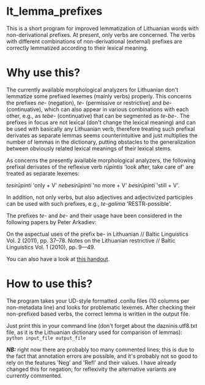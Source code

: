 # lt_lemma_prefixes
This is a short program for improved lemmatization of Lithuanian words with non-derivational prefixes.
At present, only verbs are concerned. The verbs with different combinations of non-derivational (external) prefixes are correctly lemmatized according to their lexical meaning.

# Why use this?
The currently available morphological analyzers for Lithuanian don't lemmatize some prefixed lexemes (mainly verbs) properly. This concerns the prefixes *ne-* (negation), *te-* (permissive or restrictive) and *be-* (continuative), which can also appear in various combinations with each other, e.g., as *tebe-* (continuative) that can be segmented as *te-be-*.
The prefixes in focus are not lexical (don't change the lexical meaning) and can be used with basically any Lithuanian verb, therefore treating such prefixal derivates as separate lemmas seems counterintuitive and just multiplies the number of lemmas in the dictionary, putting obstacles to the generalization between obviously related lexical meanings of their lexical stems.

As concerns the presently available morphological analyzers, the following prefixal derivates of the reflexive verb *rūpintis* 'look after, take care of' are treated as separate lexemes:

*tesirūpinti* 'only + V'
*nebesirūpinti* 'no more + V'
*besirūpinti* 'still + V'.

In addition, not only verbs, but also adjectives and adjectivized participles can be used with such prefixes, e.g., *te-galima* 'RESTR-possible'.

The prefixes *te-* and *be-* and their usage have been considered in the following papers by Peter Arkadiev:

On the aspectual uses of the prefix be- in Lithuanian // Baltic Linguistics Vol. 2 (2011), pp. 37–78.
Notes on the Lithuanian restrictive // Baltic Linguistics Vol. 1 (2010), pp. 9—49.

You can also have a look at [this handout](https://inslav.ru/images/stories/people/arkadiev/Arkadiev_2012_te_be_Helsinki.pdf).

# How to use this?

The program takes your UD-style formatted .conllu files (10 columns per non-metadata line) and looks for problematic lexemes. After checking their non-prefixed based verbs, the correct lemma is written in the output file.

Just print this in your command line (don't forget about the dazninis.utf8.txt file, as it is the Lithuanian dictionary used for comparison of lemmas):
`python input_file output_file`


***NB:*** right now there are probably too many commented lines; this is due to the fact that annotation errors are possible, and it's probably not so good to rely on the features 'Neg' and 'Refl' and their values. I have already changed this for negation; for reflexivity the alternative variants are currently commented.

